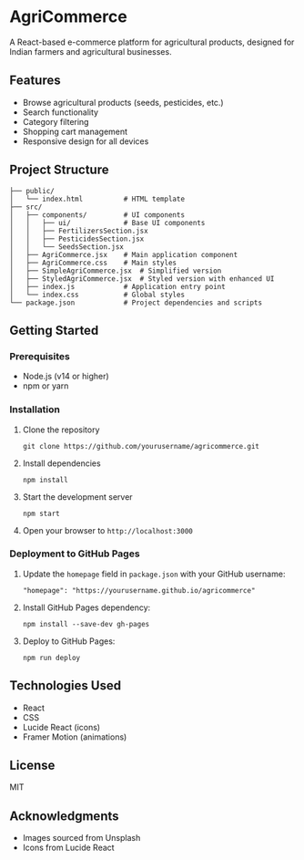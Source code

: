 # AgriCommerce

A React-based e-commerce platform for agricultural products, designed for Indian farmers and agricultural businesses.

## Features

- Browse agricultural products (seeds, pesticides, etc.)
- Search functionality
- Category filtering
- Shopping cart management
- Responsive design for all devices

## Project Structure

```
├── public/
│   └── index.html          # HTML template
├── src/
│   ├── components/         # UI components
│   │   ├── ui/             # Base UI components
│   │   ├── FertilizersSection.jsx
│   │   ├── PesticidesSection.jsx
│   │   └── SeedsSection.jsx
│   ├── AgriCommerce.jsx    # Main application component
│   ├── AgriCommerce.css    # Main styles
│   ├── SimpleAgriCommerce.jsx  # Simplified version
│   ├── StyledAgriCommerce.jsx  # Styled version with enhanced UI
│   ├── index.js            # Application entry point
│   └── index.css           # Global styles
└── package.json            # Project dependencies and scripts
```

## Getting Started

### Prerequisites

- Node.js (v14 or higher)
- npm or yarn

### Installation

1. Clone the repository
   ```
   git clone https://github.com/yourusername/agricommerce.git
   ```

2. Install dependencies
   ```
   npm install
   ```

3. Start the development server
   ```
   npm start
   ```

4. Open your browser to `http://localhost:3000`

### Deployment to GitHub Pages

1. Update the `homepage` field in `package.json` with your GitHub username:
   ```
   "homepage": "https://yourusername.github.io/agricommerce"
   ```

2. Install GitHub Pages dependency:
   ```
   npm install --save-dev gh-pages
   ```

3. Deploy to GitHub Pages:
   ```
   npm run deploy
   ```

## Technologies Used

- React
- CSS
- Lucide React (icons)
- Framer Motion (animations)

## License

MIT

## Acknowledgments

- Images sourced from Unsplash
- Icons from Lucide React
